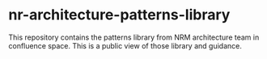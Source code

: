 # nr-architecture-patterns-library
This repository contains the patterns library from NRM architecture team in confluence space. This is a public view of those library and guidance.

